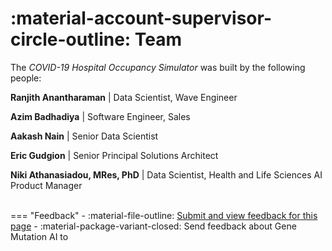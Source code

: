 # :material-account-supervisor-circle-outline: Team 

The *COVID-19 Hospital Occupancy Simulator* was built by the following people:

**Ranjith Anantharaman** | Data Scientist, Wave Engineer

**Azim Badhadiya** | Software Engineer, Sales

**Aakash Nain** | Senior Data Scientist

**Eric Gudgion** | Senior Principal Solutions Architect

**Niki Athanasiadou, MRes, PhD** | Data Scientist, Health and Life Sciences AI Product Manager

 







<br>
=== "Feedback"
    - :material-file-outline: <a href="https://github.com/h2oai/h2o-health/issues/new?assignees=5675sp&labels=chos%2Fdocumentation&template=chos_documentation_feedback.md&title=%5BCHOS+DOCS%5D" target="_blank">Submit and view feedback for this page</a>
    - :material-package-variant-closed: Send feedback about Gene Mutation AI to <niki.athanasiadou@h2o.ai>